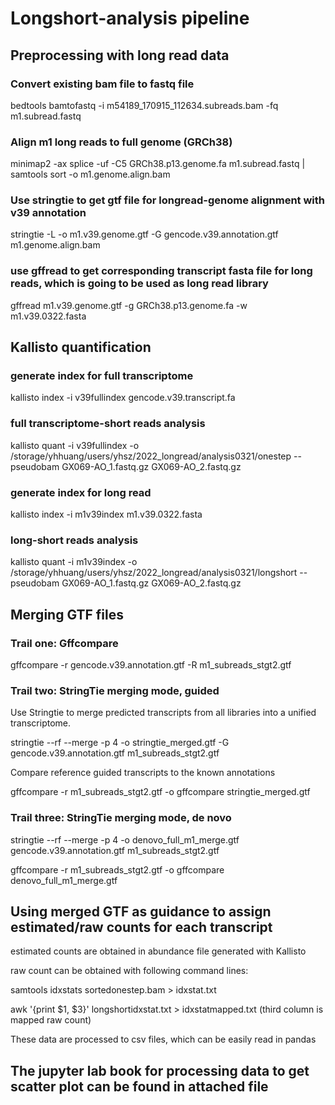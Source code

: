 # Longshort-analysis pipeline
## Preprocessing with long read data
### Convert existing bam file to fastq file
bedtools bamtofastq -i m54189_170915_112634.subreads.bam -fq m1.subread.fastq

### Align m1 long reads to full genome (GRCh38)
minimap2 -ax splice -uf -C5 GRCh38.p13.genome.fa m1.subread.fastq | samtools sort -o m1.genome.align.bam

### Use stringtie to get gtf file for longread-genome alignment with v39 annotation
stringtie -L -o m1.v39.genome.gtf -G gencode.v39.annotation.gtf m1.genome.align.bam

### use gffread to get corresponding transcript fasta file for long reads, which is going to be used as long read library
gffread m1.v39.genome.gtf  -g GRCh38.p13.genome.fa -w m1.v39.0322.fasta

## Kallisto quantification
### generate index for full transcriptome
kallisto index -i v39fullindex gencode.v39.transcript.fa

### full transcriptome-short reads analysis
kallisto quant -i v39fullindex -o /storage/yhhuang/users/yhsz/2022_longread/analysis0321/onestep --pseudobam GX069-AO_1.fastq.gz GX069-AO_2.fastq.gz

### generate index for long read
kallisto index -i m1v39index m1.v39.0322.fasta

### long-short reads analysis
kallisto quant -i m1v39index -o /storage/yhhuang/users/yhsz/2022_longread/analysis0321/longshort --pseudobam GX069-AO_1.fastq.gz GX069-AO_2.fastq.gz

## Merging GTF files
### Trail one: Gffcompare
gffcompare -r gencode.v39.annotation.gtf -R m1_subreads_stgt2.gtf

### Trail two: StringTie merging mode, guided
Use Stringtie to merge predicted transcripts from all libraries into a unified transcriptome.

stringtie --rf --merge -p 4 -o stringtie_merged.gtf -G gencode.v39.annotation.gtf m1_subreads_stgt2.gtf

Compare reference guided transcripts to the known annotations

gffcompare -r m1_subreads_stgt2.gtf -o gffcompare stringtie_merged.gtf

### Trail three: StringTie merging mode, de novo
stringtie --rf --merge -p 4 -o denovo_full_m1_merge.gtf gencode.v39.annotation.gtf m1_subreads_stgt2.gtf 

gffcompare -r m1_subreads_stgt2.gtf -o gffcompare denovo_full_m1_merge.gtf 

## Using merged GTF as guidance to assign estimated/raw counts for each transcript

estimated counts are obtained in abundance file generated with Kallisto

raw count can be obtained with following command lines:

samtools idxstats sortedonestep.bam > idxstat.txt

awk '{print $1, $3}' longshortidxstat.txt > idxstatmapped.txt  (third column is mapped raw count)

These data are processed to csv files, which can be easily read in pandas

## The jupyter lab book for processing data to get scatter plot can be found in attached file
